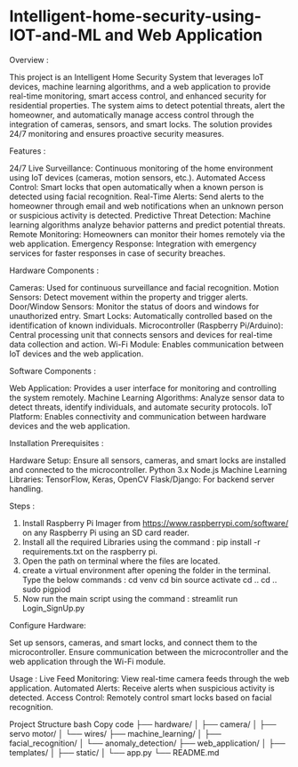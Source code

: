 # Intelligent-home-security-using-IOT-and-ML and Web Application

Overview :

This project is an Intelligent Home Security System that leverages IoT devices, machine learning algorithms, and a web application to provide real-time monitoring, smart access control, and enhanced security for residential properties. The system aims to detect potential threats, alert the homeowner, and automatically manage access control through the integration of cameras, sensors, and smart locks. The solution provides 24/7 monitoring and ensures proactive security measures.

Features :

24/7 Live Surveillance: Continuous monitoring of the home environment using IoT devices (cameras, motion sensors, etc.).
Automated Access Control: Smart locks that open automatically when a known person is detected using facial recognition.
Real-Time Alerts: Send alerts to the homeowner through email and web notifications when an unknown person or suspicious activity is detected.
Predictive Threat Detection: Machine learning algorithms analyze behavior patterns and predict potential threats.
Remote Monitoring: Homeowners can monitor their homes remotely via the web application.
Emergency Response: Integration with emergency services for faster responses in case of security breaches.

Hardware Components : 

Cameras: Used for continuous surveillance and facial recognition.
Motion Sensors: Detect movement within the property and trigger alerts.
Door/Window Sensors: Monitor the status of doors and windows for unauthorized entry.
Smart Locks: Automatically controlled based on the identification of known individuals.
Microcontroller (Raspberry Pi/Arduino): Central processing unit that connects sensors and devices for real-time data collection and action.
Wi-Fi Module: Enables communication between IoT devices and the web application.

Software Components :

Web Application: Provides a user interface for monitoring and controlling the system remotely.
Machine Learning Algorithms: Analyze sensor data to detect threats, identify individuals, and automate security protocols.
IoT Platform: Enables connectivity and communication between hardware devices and the web application.

Installation Prerequisites :

Hardware Setup: Ensure all sensors, cameras, and smart locks are installed and connected to the microcontroller.
Python 3.x
Node.js
Machine Learning Libraries: TensorFlow, Keras, OpenCV
Flask/Django: For backend server handling.

Steps : 

1. Install Raspberry Pi Imager from https://www.raspberrypi.com/software/ on any Raspberry Pi using an SD card reader.
2. Install all the required Libraries using the command : pip install -r requirements.txt on the raspberry pi.
3. Open the path on terminal where the files are located.
4. create a virtual environment after opening the folder in the terminal.
   Type the below commands :
   cd venv
   cd bin
   source activate
   cd ..
   cd ..
   sudo pigpiod
5. Now run the main script using the command : streamlit run Login_SignUp.py

Configure Hardware:

Set up sensors, cameras, and smart locks, and connect them to the microcontroller.
Ensure communication between the microcontroller and the web application through the Wi-Fi module.

Usage : 
Live Feed Monitoring: View real-time camera feeds through the web application.
Automated Alerts: Receive alerts when suspicious activity is detected.
Access Control: Remotely control smart locks based on facial recognition.

Project Structure
bash
Copy code
├── hardware/
│   ├── camera/
│   ├── servo motor/
│   └── wires/
├── machine_learning/
│   ├── facial_recognition/
│   └── anomaly_detection/
├── web_application/
│   ├── templates/
│   ├── static/
│   └── app.py
└── README.md


